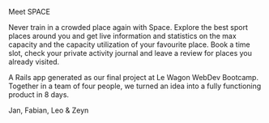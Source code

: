 Meet SPACE

Never train in a crowded place again with Space. Explore the best sport places around you and get live information and statistics on the max capacity and the capacity utilization of your favourite place. Book a time slot, check your private activity journal and leave a review for places you already visited.

A Rails app generated as our final project at Le Wagon WebDev Bootcamp. Together in a team of four people, we turned an idea into a fully functioning product in 8 days.

Jan, Fabian, Leo & Zeyn


